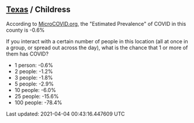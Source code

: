 
## [Texas](/united-states/texas) / Childress

According to [MicroCOVID.org](http://microcovid.org),
the "Estimated Prevalence" of COVID in this county is -0.6%

If you interact with a certain number of people in this location
(all at once in a group, or spread out across the day), what is the chance that
1 or more of them has COVID?

- 1 person: -0.6%
- 2 people: -1.2%
- 3 people: -1.8%
- 5 people: -2.9%
- 10 people: -6.0%
- 25 people: -15.6%
- 100 people: -78.4%

Last updated: 2021-04-04 00:43:16.447609 UTC
